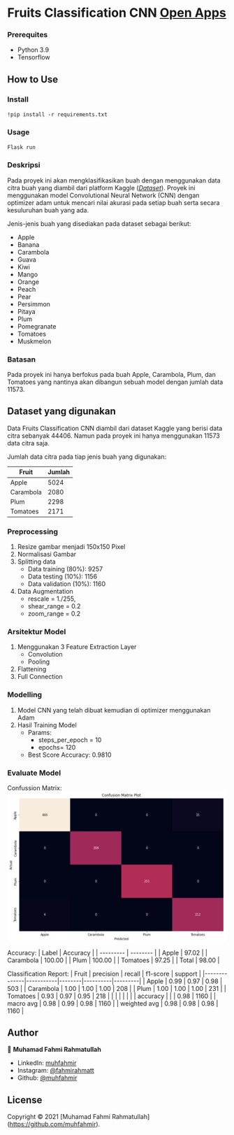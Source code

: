 # Fruits Classification CNN [Open Apps](https://fruits-classification073-cnn.herokuapp.com/)

### Prerequites
- Python 3.9
- Tensorflow

## How to Use
### Install
```
!pip install -r requirements.txt
```
### Usage
```
Flask run 
```

### Deskripsi
Pada proyek ini akan mengklasifikasikan buah dengan menggunakan data citra buah yang diambil dari platform Kaggle ([_Dataset_](https://www.kaggle.com/chrisfilo/fruit-recognition/)). Proyek ini menggunakan model Convolutional Neural Network (CNN) dengan optimizer adam untuk mencari nilai akurasi pada setiap buah serta secara kesuluruhan buah yang ada.

Jenis-jenis buah yang disediakan pada dataset sebagai berikut:
- Apple
- Banana
- Carambola
- Guava
- Kiwi
- Mango
- Orange
- Peach
- Pear
- Persimmon
- Pitaya
- Plum
- Pomegranate
- Tomatoes
- Muskmelon

### Batasan 
Pada proyek ini hanya berfokus pada buah Apple, Carambola, Plum, dan Tomatoes yang nantinya akan dibangun sebuah model dengan jumlah data 11573.

## Dataset yang digunakan
Data Fruits Classification CNN diambil dari dataset Kaggle yang berisi data citra sebanyak 44406. Namun pada proyek ini hanya menggunakan 11573 data citra saja.

Jumlah data citra pada tiap jenis buah yang digunakan:

| Fruit     | Jumlah |
| --------- | ------ |
| Apple     | 5024   |
| Carambola | 2080   |
| Plum      | 2298   |
| Tomatoes  | 2171   |

### Preprocessing
1. Resize gambar menjadi  150x150 Pixel
2. Normalisasi Gambar
3. Splitting data
   - Data training (80%): 9257
   - Data testing (10%): 1156
   - Data validation (10%): 1160
4. Data Augmentation
   - rescale = 1./255,
   - shear_range = 0.2
   - zoom_range = 0.2

### Arsitektur Model
1. Menggunakan 3 Feature Extraction Layer 
   - Convolution
   - Pooling
2. Flattening
3. Full Connection

### Modelling
1. Model CNN yang telah dibuat kemudian di optimizer menggunakan Adam
2. Hasil Training Model
   - Params: 
     * steps_per_epoch = 10
     * epochs= 120
   - Best Score Accuracy: 0.9810

### Evaluate Model
Confussion Matrix:
![Confussion Matrix](https://github.com/muhfahmir/fruits-classification-CNN/blob/master/images/evaluate/cm.png?raw=true)

Accuracy:
| Label     | Accuracy |
| --------- | -------- |
| Apple     | 97.02    |
| Carambola | 100.00   |
| Plum      | 100.00   |
| Tomatoes  | 97.25    |
| Total     | 98.00    |

Classification Report:
| Fruit        | precision | recall | f1-score | support |
|--------------|-----------|--------|----------|---------|
| Apple        | 0.99      | 0.97   | 0.98     | 503     |
| Carambola    | 1.00      | 1.00   | 1.00     | 208     |
| Plum         | 1.00      | 1.00   | 1.00     | 231     |
| Tomatoes     | 0.93      | 0.97   | 0.95     | 218     |
|              |           |        |          |         |
| accuracy     |           |        | 0.98     | 1160    |
| macro avg    | 0.98      | 0.99   | 0.98     | 1160    |
| weighted avg | 0.98      | 0.98   | 0.98     | 1160    |

## Author
👤 **Muhamad Fahmi Rahmatullah**
- LinkedIn: [muhfahmir](https://www.linkedin.com/in/muhamad-fahmi-rahmatullah-4465b31a4/)
- Instagram: [@fahmirahmatt](https://www.instagram.com/fahmirahmatt/)
- Github: [@muhfahmir](https://github.com/muhfahmir)

## License
Copyright © 2021 [Muhamad Fahmi Rahmatullah] (https://github.com/muhfahmir).
